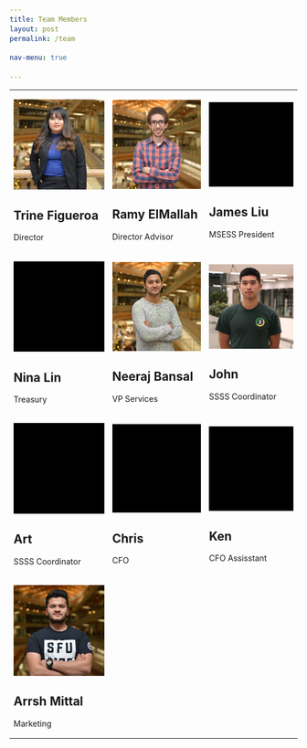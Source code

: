 ```yaml
---
title: Team Members
layout: post
permalink: /team

nav-menu: true

---
```


<!--  <center> <b><h1>Our Team members</h1></b>--->

<div class="table-wrapper">
<table class="alt">
<tbody>
	<tr>
		<td colspan="1"><p><span class="image main"><img src="assets/images/team/trine.jpg" alt="Systems hack" /></span></p><p><h2>Trine Figueroa</h2></p><p>Director</p></td>
        <td colspan="1"><p><span class="image main"><img src="assets/images/team/ramy.jpg" alt="Systems hack" /></span></p><p><h2>Ramy ElMallah</h2></p><p>Director Advisor</p></td>
        <td colspan="1"><p><span class="image main"><img src="assets/images/team/black.jpg" alt="Systems hack" /></span></p><p><h2>James Liu</h2></p><p>MSESS President</p></td>
	</tr>
    <tr>
		<td colspan="1"><p><span class="image main"><img src="assets/images/team/black.jpg" alt="Systems hack" /></span></p><p><h2>Nina Lin</h2></p><p>Treasury</p></td>
        <td colspan="1"><p><span class="image main"><img src="assets/images/team/neeraj_full.jpg" alt="Systems hack" /></span></p><p><h2>Neeraj Bansal</h2></p><p>VP Services</p></td>
        <td colspan="1"><p><span class="image main"><img src="assets/images/team/john.jpg" alt="Systems hack" /></span></p><p><h2>John</h2></p><p>SSSS Coordinator</p></td>
	</tr>
    <tr>
		<td colspan="1"><p><span class="image main"><img src="assets/images/team/black.jpg" alt="Systems hack" /></span></p><p><h2>Art</h2></p><p>SSSS Coordinator</p></td>
        <td colspan="1"><p><span class="image main"><img src="assets/images/team/black.jpg" alt="Systems hack" /></span></p><p><h2>Chris</h2></p><p>CFO</p></td>
        <td colspan="1"><p><span class="image main"><img src="assets/images/team/black.jpg" alt="Systems hack" /></span></p><p><h2>Ken</h2></p><p>CFO Assisstant</p></td>
	</tr>
    <tr>
        <td colspan="1"><p><span class="image main"><img src="assets/images/team/arrsh.jpg" alt="Systems hack" /></span></p><p><h2>Arrsh Mittal</h2></p><p>Marketing</p></td>
        <td></td>
        <td></td>
    </tr>
</tbody>
</table>
</div>

